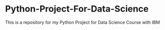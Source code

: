 # Python-Project-For-Data-Science
This is a repository for my Python Project for Data Science Course with IBM
